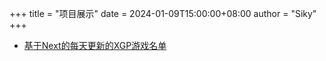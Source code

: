 +++
title = "项目展示"
date = 2024-01-09T15:00:00+08:00
author = "Siky"
+++


- [基于Next的每天更新的XGP游戏名单](https://xbox.siky.me)